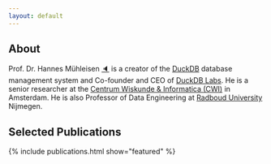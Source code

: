 ```yaml
---
layout: default
---
```


## About


Prof. Dr. Hannes Mühleisen [🔈](https://hannes.muehleisen.org/assets/hannes-name-pronounciation.mp3) is a creator of the [DuckDB](https://duckdb.org) database management system and Co-founder and CEO of [DuckDB Labs](https://duckdblabs.com). He is a senior researcher at the [Centrum Wiskunde & Informatica (CWI)](http://www.cwi.nl) in Amsterdam. He is also Professor of Data Engineering at [Radboud University](https://www.ru.nl) Nijmegen.


## Selected Publications

{% include publications.html show="featured" %}	

<!-- 

## Selected Projects

{% include projects.html show="featured" %}	


## Selected Posts

Selected Posts List

## Selected Lectures

Selected Lectures List
 -->